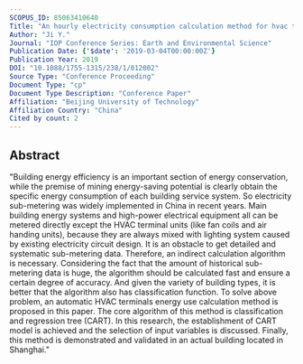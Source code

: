 ```yaml
---
SCOPUS_ID: 85063410640
Title: "An hourly electricity consumption calculation method for hvac terminal units with classification and regression tree on the basis of sub-metering"
Author: "Ji Y."
Journal: "IOP Conference Series: Earth and Environmental Science"
Publication Date: {'$date': '2019-03-04T00:00:00Z'}
Publication Year: 2019
DOI: "10.1088/1755-1315/238/1/012002"
Source Type: "Conference Proceeding"
Document Type: "cp"
Document Type Description: "Conference Paper"
Affiliation: "Beijing University of Technology"
Affiliation Country: "China"
Cited by count: 2
---
```


## Abstract
"Building energy efficiency is an important section of energy conservation, while the premise of mining energy-saving potential is clearly obtain the specific energy consumption of each building service system. So electricity sub-metering was widely implemented in China in recent years. Main building energy systems and high-power electrical equipment all can be metered directly except the HVAC terminal units (like fan coils and air handing units), because they are always mixed with lighting system caused by existing electricity circuit design. It is an obstacle to get detailed and systematic sub-metering data. Therefore, an indirect calculation algorithm is necessary. Considering the fact that the amount of historical sub-metering data is huge, the algorithm should be calculated fast and ensure a certain degree of accuracy. And given the variety of building types, it is better that the algorithm also has classification function. To solve above problem, an automatic HVAC terminals energy use calculation method is proposed in this paper. The core algorithm of this method is classification and regression tree (CART). In this research, the establishment of CART model is achieved and the selection of input variables is discussed. Finally, this method is demonstrated and validated in an actual building located in Shanghai."
